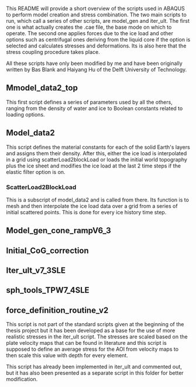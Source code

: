 This README will provide a short overview of the scripts used in ABAQUS to perform model creation and stress combination. The two main scripts to run, which call a series of other scripts, are model_gen and iter_ult. The first one is what actually creates the .cae file, the base mode on which to operate. The second one applies forces due to the ice load and other options such as centrifugal ones deriving from the liquid core if the option is selected and calculates stresses and deformations. Its is also here that the stress coupling procedure takes place.

All these scripts have only been modified by me and have been originally written by Bas Blank and Haiyang Hu of the Delft University of Technology.

## Mmodel_data2_top
This first script defines a series of parameters used by all the others, ranging from the density of water and ice to Boolean constants related to loading options.

## Model_data2
This script defines the material constants for each of the solid Earth's layers and assigns them their density. After this, either the ice load is interpolated in a grid using scatterLoad2blockLoad or loads the initial world topography plus the ice sheet and modifies the ice load at the last 2 time steps if the elastic filter option is on.

### ScatterLoad2BlockLoad
This is a subscript of model_data2 and is called from there. Its function is to mesh and then interpolate the ice load data over a grid from a series of initial scattered points. This is done for every ice history time step.

## Model_gen_cone_rampV6_3

## Initial_CoG_correction

## Iter_ult_v7_3SLE

## sph_tools_TPW7_4SLE

## force_definition_routine_v2
This script is not part of the standard scripts given at the beginning of the thesis project but it has been developed as a base for the use of more realistic stresses in the iter_ult script. The stresses are scaled based on the plate velocity maps that can be found in literature and this script is supposed to define an average stress for the AOI from velocity maps to then scale this value with depth for every element.

This script has already been implemented in iter_ult and commented out, but it has also been presented as a separate script in this folder for better modification. 

